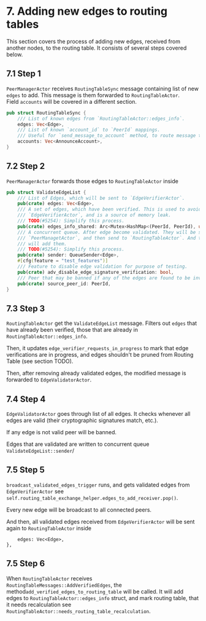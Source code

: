 # 7. Adding new edges to routing tables 

This section covers the process of adding new edges, received from another nodes, 
to the routing table. It consists of several steps covered below.

## 7.1 Step 1
`PeerManagerActor` receives `RoutingTableSync` message containing list of new `edges` to add.
This message is them forwarded to `RoutingTableActor`.      
Field `accounts` will be covered in a different section.

```rust
pub struct RoutingTableSync {
    /// List of known edges from `RoutingTableActor::edges_info`.
    edges: Vec<Edge>,
    /// List of known `account_id` to `PeerId` mappings.
    /// Useful for `send_message_to_account` method, to route message to particular account.
    accounts: Vec<AnnounceAccount>,
}
```   

## 7.2 Step 2
`PeerManagerActor` forwards those edges to `RoutingTableActor` inside
```rust
pub struct ValidateEdgeList {
    /// List of Edges, which will be sent to `EdgeVerifierActor`.
    pub(crate) edges: Vec<Edge>,
    /// A set of edges, which have been verified. This is used to avoid doing duplicated work by
    /// `EdgeVerifierActor`, and is a source of memory leak.
    /// TODO(#5254): Simplify this process.
    pub(crate) edges_info_shared: Arc<Mutex<HashMap<(PeerId, PeerId), u64>>>,
    /// A concurrent queue. After edge become validated. They will be sent from `EdgeVerifierActor` back to
    /// `PeerManagetActor`, and then send to `RoutingTableActor`. And then `RoutingTableActor`
    /// will add them.
    /// TODO(#5254): Simplify this process.
    pub(crate) sender: QueueSender<Edge>,
    #[cfg(feature = "test_features")]
    /// Feature to disable edge validation for purpose of testing.
    pub(crate) adv_disable_edge_signature_verification: bool,
    /// Peer that may be banned if any of the edges are found to be invalid.
    pub(crate) source_peer_id: PeerId,
}
```     

## 7.3 Step 3
`RoutingTableActor` get the `ValidateEdgeList` message.
Filters out `edges` that have already been verified, those that are already in `RoutingTableActor::edges_info`.

Then, it updates `edge_verifier_requests_in_progress` to mark that edge verifications are in progress, and edges shouldn't
be pruned from Routing Table (see section TODO).

Then, after removing already validated edges, the modified message is forwarded to `EdgeValidatorActor`.

## 7.4 Step 4
`EdgeValidatorActor` goes through list of all edges.
It checks whenever all edges are valid (their cryptographic signatures match, etc.).

If any edge is not valid peer will be banned.

Edges that are validated are written to concurrent queue `ValidateEdgeList::sender`/

## 7.5 Step 5
`broadcast_validated_edges_trigger` runs, and gets validated edges from `EdgeVerifierActor` see 
`self.routing_table_exchange_helper.edges_to_add_receiver.pop()`.

Every new edge will be broadcast to all connected peers. 

And then, all validated edges received from `EdgeVerifierActor` will be sent again to `RoutingTableActor` inside 

```RoutingTableMessages::AddVerifiedEdges {
    edges: Vec<Edge>,
},
```    

## 7.5 Step 6
When `RoutingTableActor` receives `RoutingTableMessages::AddVerifiedEdges`, the method`add_verified_edges_to_routing_table` will be called.
It will add edges to `RoutingTableActor::edges_info` struct, and mark routing table, that it needs recalculation
see `RoutingTableActor::needs_routing_table_recalculation`.
